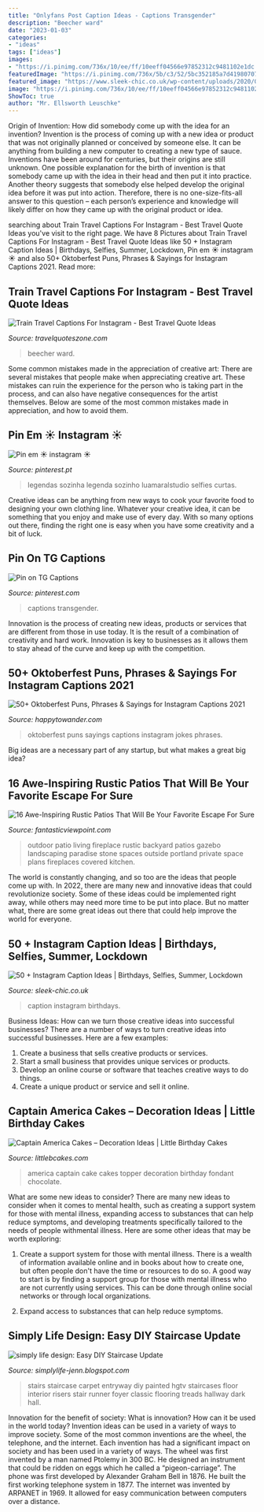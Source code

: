 ```yaml
---
title: "Onlyfans Post Caption Ideas - Captions Transgender"
description: "Beecher ward"
date: "2023-01-03"
categories:
- "ideas"
tags: ["ideas"]
images:
- "https://i.pinimg.com/736x/10/ee/ff/10eeff04566e97852312c9481102e1dc.jpg"
featuredImage: "https://i.pinimg.com/736x/5b/c3/52/5bc352185a7d41980707588b5cece58d.jpg"
featured_image: "https://www.sleek-chic.co.uk/wp-content/uploads/2020/07/IMG_6645.jpg"
image: "https://i.pinimg.com/736x/10/ee/ff/10eeff04566e97852312c9481102e1dc.jpg"
ShowToc: true
author: "Mr. Ellsworth Leuschke"
---
```



Origin of Invention: How did somebody come up with the idea for an invention?
Invention is the process of coming up with a new idea or product that was not originally planned or conceived by someone else. It can be anything from building a new computer to creating a new type of sauce. Inventions have been around for centuries, but their origins are still unknown. One possible explanation for the birth of invention is that somebody came up with the idea in their head and then put it into practice. Another theory suggests that somebody else helped develop the original idea before it was put into action. Therefore, there is no one-size-fits-all answer to this question – each person’s experience and knowledge will likely differ on how they came up with the original product or idea.

	

		
searching about Train Travel Captions For Instagram - Best Travel Quote Ideas you've visit to the right page. We have 8 Pictures about Train Travel Captions For Instagram - Best Travel Quote Ideas like 50 + Instagram Caption Ideas | Birthdays, Selfies, Summer, Lockdown, Pin em ☀ instagram ☀ and also 50+ Oktoberfest Puns, Phrases &amp; Sayings for Instagram Captions 2021. Read more:
		
    
## Train Travel Captions For Instagram - Best Travel Quote Ideas

<img loading=lazy src="https://i.pinimg.com/736x/5b/c3/52/5bc352185a7d41980707588b5cece58d.jpg" onerror="this.onerror=null;this.src='https://tse1.mm.bing.net/th?id=OIP.GBqQfF80vEaFdkCwMCoHNgHaLG&amp;pid=15.1';" alt="Train Travel Captions For Instagram - Best Travel Quote Ideas">

_Source: travelquoteszone.com_

>beecher ward. 

	

Some common mistakes made in the appreciation of creative art:
There are several mistakes that people make when appreciating creative art. These mistakes can ruin the experience for the person who is taking part in the process, and can also have negative consequences for the artist themselves. Below are some of the most common mistakes made in appreciation, and how to avoid them.

    
## Pin Em ☀ Instagram ☀

<img loading=lazy src="https://i.pinimg.com/736x/10/ee/ff/10eeff04566e97852312c9481102e1dc.jpg" onerror="this.onerror=null;this.src='https://tse4.mm.bing.net/th?id=OIP.Wb31GehVB84lgCnsROA1HAHaLG&amp;pid=15.1';" alt="Pin em ☀ instagram ☀">

_Source: pinterest.pt_

>legendas sozinha legenda sozinho luamaralstudio selfies curtas. 

	

Creative ideas can be anything from new ways to cook your favorite food to designing your own clothing line. Whatever your creative idea, it can be something that you enjoy and make use of every day. With so many options out there, finding the right one is easy when you have some creativity and a bit of luck.

    
## Pin On TG Captions

<img loading=lazy src="https://i.pinimg.com/736x/1d/30/f0/1d30f0f01e28f13198c47a3610c825dd.jpg" onerror="this.onerror=null;this.src='https://tse1.mm.bing.net/th?id=OIP.rXAEidU9MsSPqnd78W9-AAHaFu&amp;pid=15.1';" alt="Pin on TG Captions">

_Source: pinterest.com_

>captions transgender. 

	

Innovation is the process of creating new ideas, products or services that are different from those in use today. It is the result of a combination of creativity and hard work. Innovation is key to businesses as it allows them to stay ahead of the curve and keep up with the competition.

    
## 50+ Oktoberfest Puns, Phrases &amp; Sayings For Instagram Captions 2021

<img loading=lazy src="https://happytowander.com/wp-content/uploads/Oktoberfest-Puns-and-Jokes-233x350.jpg" onerror="this.onerror=null;this.src='https://tse1.mm.bing.net/th?id=OIP.I_XnKmypDb9Or4iUjO7uSwAAAA&amp;pid=15.1';" alt="50+ Oktoberfest Puns, Phrases &amp; Sayings for Instagram Captions 2021">

_Source: happytowander.com_

>oktoberfest puns sayings captions instagram jokes phrases. 

	

Big ideas are a necessary part of any startup, but what makes a great big idea? 

    
## 16 Awe-Inspiring Rustic Patios That Will Be Your Favorite Escape For Sure

<img loading=lazy src="http://www.fantasticviewpoint.com/wp-content/uploads/2015/10/rustic-patio.jpg" onerror="this.onerror=null;this.src='https://tse2.mm.bing.net/th?id=OIP.YR-N7xcRIInvVaMhlWKklQHaE7&amp;pid=15.1';" alt="16 Awe-Inspiring Rustic Patios That Will Be Your Favorite Escape For Sure">

_Source: fantasticviewpoint.com_

>outdoor patio living fireplace rustic backyard patios gazebo landscaping paradise stone spaces outside portland private space plans fireplaces covered kitchen. 

	

The world is constantly changing, and so too are the ideas that people come up with. In 2022, there are many new and innovative ideas that could revolutionize society. Some of these ideas could be implemented right away, while others may need more time to be put into place. But no matter what, there are some great ideas out there that could help improve the world for everyone.

    
## 50 + Instagram Caption Ideas | Birthdays, Selfies, Summer, Lockdown

<img loading=lazy src="https://www.sleek-chic.co.uk/wp-content/uploads/2020/07/IMG_6645.jpg" onerror="this.onerror=null;this.src='https://tse3.mm.bing.net/th?id=OIP.gMBLShjO-hpXFE1jG5-PpgHaPN&amp;pid=15.1';" alt="50 + Instagram Caption Ideas | Birthdays, Selfies, Summer, Lockdown">

_Source: sleek-chic.co.uk_

>caption instagram birthdays. 

	

Business Ideas: How can we turn those creative ideas into successful businesses?
There are a number of ways to turn creative ideas into successful businesses. Here are a few examples: 
1. Create a business that sells creative products or services.
2. Start a small business that provides unique services or products.
3. Develop an online course or software that teaches creative ways to do things. 
4. Create a unique product or service and sell it online.

    
## Captain America Cakes – Decoration Ideas | Little Birthday Cakes

<img loading=lazy src="http://www.littlebcakes.com/wp-content/uploads/2014/05/Captain-America-Cake-Topper.jpg" onerror="this.onerror=null;this.src='https://tse1.mm.bing.net/th?id=OIP.VeRTsYsBJPACEyWy6ESTBAHaK6&amp;pid=15.1';" alt="Captain America Cakes – Decoration Ideas | Little Birthday Cakes">

_Source: littlebcakes.com_

>america captain cake cakes topper decoration birthday fondant chocolate. 

	

What are some new ideas to consider?
There are many new ideas to consider when it comes to mental health, such as creating a support system for those with mental illness, expanding access to substances that can help reduce symptoms, and developing treatments specifically tailored to the needs of people withmental illness. Here are some other ideas that may be worth exploring:
1. Create a support system for those with mental illness. There is a wealth of information available online and in books about how to create one, but often people don't have the time or resources to do so. A good way to start is by finding a support group for those with mental illness who are not currently using services. This can be done through online social networks or through local organizations.

2. Expand access to substances that can help reduce symptoms.

    
## Simply Life Design: Easy DIY Staircase Update

<img loading=lazy src="https://4.bp.blogspot.com/-34usgGNGmUc/VGTMl9d4eII/AAAAAAAAB0E/a8U_sJTk2A4/s1600/stairs.jpg" onerror="this.onerror=null;this.src='https://tse3.mm.bing.net/th?id=OIP.1dB4simaWIobSVul1K3riQHaJ3&amp;pid=15.1';" alt="simply life design: Easy DIY Staircase Update">

_Source: simplylife-jenn.blogspot.com_

>stairs staircase carpet entryway diy painted hgtv staircases floor interior risers stair runner foyer classic flooring treads hallway dark hall. 

	

Innovation for the benefit of society: What is innovation? How can it be used in the world today?
Invention ideas can be used in a variety of ways to improve society. Some of the most common inventions are the wheel, the telephone, and the internet. Each invention has had a significant impact on society and has been used in a variety of ways. The wheel was first invented by a man named Ptolemy in 300 BC. He designed an instrument that could be ridden on eggs which he called a “pigeon-carriage”. The phone was first developed by Alexander Graham Bell in 1876. He built the first working telephone system in 1877. The internet was invented by ARPANET in 1969. It allowed for easy communication between computers over a distance.

